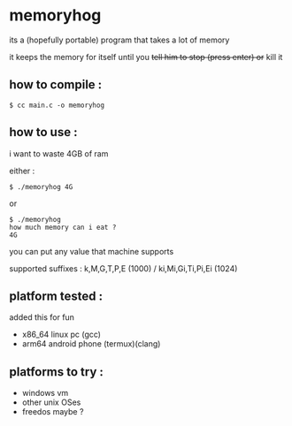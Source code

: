 # memoryhog
its a (hopefully portable) program that takes a lot of memory

it keeps the memory for itself until you ~~tell him to stop (press enter) or~~ kill it

## how to compile :
```
$ cc main.c -o memoryhog
```

## how to use :
i want to waste 4GB of ram

either :
```
$ ./memoryhog 4G
```
or
```
$ ./memoryhog
how much memory can i eat ?
4G
```
you can put any value that machine supports

supported suffixes : k,M,G,T,P,E (1000) / ki,Mi,Gi,Ti,Pi,Ei (1024)

## platform tested :
added this for fun
* x86_64 linux pc (gcc)
* arm64 android phone (termux)(clang)

## platforms to try :
* windows vm
* other unix OSes
* freedos maybe ?
